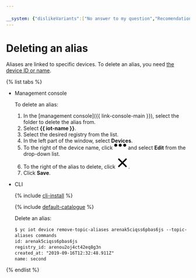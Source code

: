 ```yaml
---

__system: {"dislikeVariants":["No answer to my question","Recomendations didn't help","The content doesn't match title","Other"]}
---
```

# Deleting an alias

Aliases are linked to specific devices. To delete an alias, you need [the device ID or name](../device-list.md).

{% list tabs %}

- Management console

   To delete an alias:
   1. In the [management console]({{ link-console-main }}), select the folder to delete the alias from.
   1. Select **{{ iot-name }}**.
   1. Select the desired registry from the list.
   1. In the left part of the window, select **Devices**.
   1. To the right of the device name, click ![image](../../../../_assets/horizontal-ellipsis.svg) and select **Edit** from the drop-down list.
   1. To the right of the alias to delete, click ![image](../../../../_assets/cross.svg).
   1. Click **Save**.

- CLI

    {% include [cli-install](../../../../_includes/cli-install.md) %}

    {% include [default-catalogue](../../../../_includes/default-catalogue.md) %}

    Delete an alias:

    ```
    $ yc iot device remove-topic-aliases arenak5ciqss6pbas6js --topic-aliases commands
    id: arenak5ciqss6pbas6js
    registry_id: arenou2oj4ct42eq8g3n
    created_at: "2019-09-16T12:32:48.911Z"
    name: second
    ```

{% endlist %}
